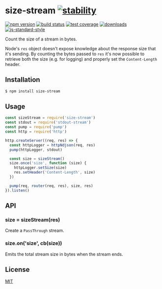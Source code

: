 # size-stream [![stability][0]][1]
[![npm version][2]][3] [![build status][4]][5] [![test coverage][6]][7]
[![downloads][8]][9] [![js-standard-style][10]][11]

Count the size of a stream in bytes.

Node's `res` object doesn't expose knowledge about the response size that it's
sending. By counting the bytes passed to `res` it's now possible to retrieve
both the size (e.g. for logging) and properly set the `Content-Length` header.

## Installation
```sh
$ npm install size-stream
```

## Usage
```js
const sizeStream = require('size-stream')
const stdout = require('stdout-stream')
const pump = require('pump')
const http = require('http')

http.createServer((req, res) => {
  const httpLogger = httpNdjson(req, res)
  pump(httpLogger, stdout)

  const size = sizeStream()
  size.once('size', function (size) {
    httpLogger.setSize(size)
    res.setHeader('Content-Length', size)
  })

  pump(req, router(req, res), size, res)
}).listen()
```

## API
### size = sizeStream(res)
Create a `PassThrough` stream.

### size.on('size', cb(size))
Emits the total stream size in bytes when the stream ends.

## License
[MIT](https://tldrlegal.com/license/mit-license)

[0]: https://img.shields.io/badge/stability-experimental-orange.svg?style=flat-square
[1]: https://nodejs.org/api/documentation.html#documentation_stability_index
[2]: https://img.shields.io/npm/v/size-stream.svg?style=flat-square
[3]: https://npmjs.org/package/size-stream
[4]: https://img.shields.io/travis/yoshuawuyts/size-stream/master.svg?style=flat-square
[5]: https://travis-ci.org/yoshuawuyts/size-stream
[6]: https://img.shields.io/codecov/c/github/yoshuawuyts/size-stream/master.svg?style=flat-square
[7]: https://codecov.io/github/yoshuawuyts/size-stream
[8]: http://img.shields.io/npm/dm/size-stream.svg?style=flat-square
[9]: https://npmjs.org/package/size-stream
[10]: https://img.shields.io/badge/code%20style-standard-brightgreen.svg?style=flat-square
[11]: https://github.com/feross/standard
